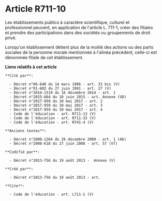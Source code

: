 # Article R711-10

Les établissements publics à caractère scientifique, culturel et professionnel peuvent, en application de l'article L. 711-1,
créer des filiales et prendre des participations dans des sociétés ou groupements de droit privé. 

Lorsqu'un établissement détient plus de la moitié des actions ou des parts sociales de la personne morale mentionnée à
l'alinéa précédent, celle-ci est dénommée filiale de cet établissement.

**Liens relatifs à cet article**

	**Cité par**:

	  - Décret n°86-640 du 14 mars 1986 - art. 33 bis (V)
	  - Décret n°91-602 du 27 juin 1991 - art. 27 (V)
	  - Décret n°2014-1519 du 16 décembre 2014 - art. 1
	  - Décret n°2015-664 du 10 juin 2015 - art. Annexe (VD)
	  - Décret n°2017-959 du 10 mai 2017 - art. 2
	  - Décret n°2017-959 du 10 mai 2017 - art. 3
	  - Décret n°2017-959 du 10 mai 2017 - art. 4
	  - Code de l'éducation - art. R711-13 (V)
	  - Code de l'éducation - art. R711-15 (V)
	  - Code de l'éducation - art. R741-4 (V)

	**Anciens textes**:

	  - Décret n°2000-1264 du 26 décembre 2000 - art. 1 (Ab)
	  - Décret n°2008-618 du 27 juin 2008 - art. 57 (VT)

	**Codifié par**:

	  - Décret n°2013-756 du 19 août 2013 -  Annexe (V)

	**Créé par**:

	  - Décret n°2013-756 du 19 août 2013 - art.

	**Cite**:

	  - Code de l'éducation - art. L711-1 (V)
